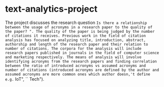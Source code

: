 # text-analytics-project
The project discusses the research question ``Is there a relationship between the usage of acronyms in a research paper to the quality of the paper? ". The quality of the paper is being judged by the number of citations it receives. Previous work in the field of citation analysis has focused on analyzing title, introduction, abstract, authorship and length of the research paper and their relation to number of citations. The corpora for the analysis will include research papers published in journals in the field of computer science and marketing respectively. The means of analysis will involve identifying acronyms from the research papers and finding correlation between the ratio of introduced acronyms vs assumed acronyms and number of citations (introduced acronyms are defined by the author and assumed acronyms are more common ones which author doesn,'t define e.g.`` IoT", `` Tech").
